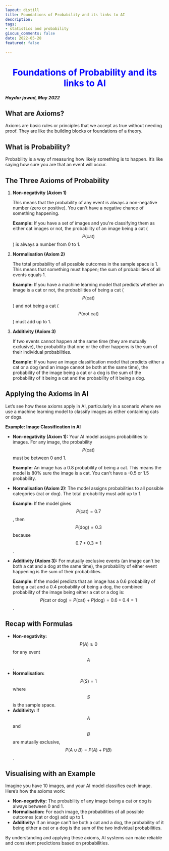 ```yaml
---
layout: distill 
title: Foundations of Probability and its links to AI
description: 
tags: 
- statistics and probability
giscus_comments: false 
date: 2022-05-28
featured: false

---
```

<h1 style="text-align: center; color: blue !important;">Foundations of Probability and its links to AI</h1>


##### Haydar jawad, May 2022 
## What are Axioms?

Axioms are basic rules or principles that we accept as true without needing proof. They are like the building blocks or foundations of a theory.

## What is Probability?

Probability is a way of measuring how likely something is to happen. It’s like saying how sure you are that an event will occur.

## The Three Axioms of Probability

1. **Non-negativity (Axiom 1)**

    This means that the probability of any event is always a non-negative number (zero or positive). You can't have a negative chance of something happening.

    **Example:**
    If you have a set of images and you're classifying them as either cat images or not, the probability of an image being a cat ($$ P(\text{cat}) $$) is always a number from 0 to 1.

2. **Normalisation (Axiom 2)**

    The total probability of all possible outcomes in the sample space is 1. This means that something must happen; the sum of probabilities of all events equals 1.

    **Example:**
    If you have a machine learning model that predicts whether an image is a cat or not, the probabilities of being a cat ($$ P(\text{cat}) $$) and not being a cat ($$ P(\text{not cat}) $$) must add up to 1.

3. **Additivity (Axiom 3)**

    If two events cannot happen at the same time (they are mutually exclusive), the probability that one or the other happens is the sum of their individual probabilities.

    **Example:**
    If you have an image classification model that predicts either a cat or a dog (and an image cannot be both at the same time), the probability of the image being a cat or a dog is the sum of the probability of it being a cat and the probability of it being a dog.

## Applying the Axioms in AI

Let’s see how these axioms apply in AI, particularly in a scenario where we use a machine learning model to classify images as either containing cats or dogs.

**Example: Image Classification in AI**

- **Non-negativity (Axiom 1):**
  Your AI model assigns probabilities to images. For any image, the probability $$ P(\text{cat}) $$ must be between 0 and 1.

  **Example:**
  An image has a 0.8 probability of being a cat. This means the model is 80% sure the image is a cat. You can't have a -0.5 or 1.5 probability.

- **Normalisation (Axiom 2):**
  The model assigns probabilities to all possible categories (cat or dog). The total probability must add up to 1.

  **Example:**
  If the model gives $$ P(\text{cat}) = 0.7 $$, then $$ P(\text{dog}) = 0.3 $$ because $$ 0.7 + 0.3 = 1 $$.

- **Additivity (Axiom 3):**
  For mutually exclusive events (an image can't be both a cat and a dog at the same time), the probability of either event happening is the sum of their probabilities.

  **Example:**
  If the model predicts that an image has a 0.6 probability of being a cat and a 0.4 probability of being a dog, the combined probability of the image being either a cat or a dog is:
  $$ P(\text{cat or dog}) = P(\text{cat}) + P(\text{dog}) = 0.6 + 0.4 = 1 $$.

## Recap with Formulas

- **Non-negativity:** $$ P(A) \geq 0 $$ for any event $$ A $$.
- **Normalisation:** $$ P(S) = 1 $$ where $$ S $$ is the sample space.
- **Additivity:** If $$ A $$ and $$ B $$ are mutually exclusive, $$ P(A \cup B) = P(A) + P(B) $$.

## Visualising with an Example

Imagine you have 10 images, and your AI model classifies each image. Here’s how the axioms work:

- **Non-negativity:** The probability of any image being a cat or dog is always between 0 and 1.
- **Normalisation:** For each image, the probabilities of all possible outcomes (cat or dog) add up to 1.
- **Additivity:** If an image can't be both a cat and a dog, the probability of it being either a cat or a dog is the sum of the two individual probabilities.

By understanding and applying these axioms, AI systems can make reliable and consistent predictions based on probabilities.

